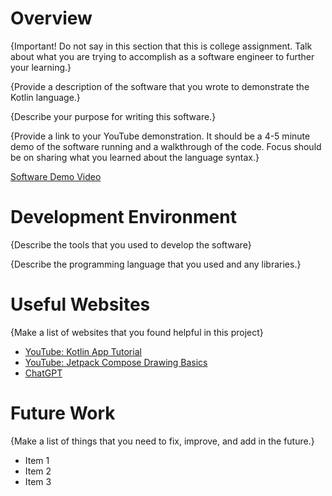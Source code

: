 # Overview

{Important! Do not say in this section that this is college assignment. Talk about what you are trying to accomplish as a software engineer to further your learning.}

{Provide a description of the software that you wrote to demonstrate the Kotlin language.}

{Describe your purpose for writing this software.}

{Provide a link to your YouTube demonstration. It should be a 4-5 minute demo of the software running and a walkthrough of the code. Focus should be on sharing what you learned about the language syntax.}

[Software Demo Video](http://youtube.link.goes.here)

# Development Environment

{Describe the tools that you used to develop the software}

{Describe the programming language that you used and any libraries.}

# Useful Websites

{Make a list of websites that you found helpful in this project}

- [YouTube: Kotlin App Tutorial](https://www.youtube.com/playlist?list=PLt72zDbwBnAX60sv1sKuAS3TkenDj2F2I)
- [YouTube: Jetpack Compose Drawing Basics](https://www.youtube.com/watch?v=xdebBD47wTY)
- [ChatGPT](https://chatgpt.com)

# Future Work

{Make a list of things that you need to fix, improve, and add in the future.}

- Item 1
- Item 2
- Item 3